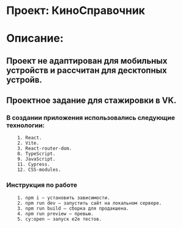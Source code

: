 # Проект: КиноСправочник
# Описание:
## Проект не адаптирован для мобильных устройств и рассчитан для десктопных устройв.
##  Проектное задание для стажировки в VK.
### В создании приложения использовались следующие технологии:
        1. React.
        2. Vite.
        3. React-router-dom.
        8. TypeScript.
        9. JavaScript.
        11. Cypress.
        12. CSS-modules.

### Инструкция по работе
        1. npm i — установить зависимости.
        2. npm run dev — запустить сайт на локальном сервере.
        3. npm run build — сборка для продакшена.
        4. npm run preview — превью.
        5. cy:open — запуск e2e тестов.
